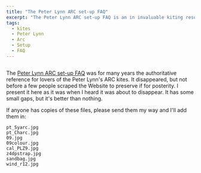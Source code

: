 ```yaml
---
title: "The Peter Lynn ARC set-up FAQ"
excerpt: "The Peter Lynn ARC set-up FAQ is an in invaluable kiting resource"
tags:
  - kites
  - Peter Lynn
  - Arc
  - Setup
  - FAQ
---
```


![]()

The [Peter Lynn ARC set-up FAQ](../assets/documents/arc_setup_faq/) was for many years the authoritative reference for lovers of the Peter Lynn's ARC kites. It disappeared, but not before a few people scraped the Website to preserve if for posterity. I present it here as it was when I heard it was about to disappear.  It has some small gaps, but it's better than nothing.

If anyone has copies of these files, please send them my way and I'll add them in:

```
pt_Syarc.jpg
pt_Charc.jpg
09.jpg
09colour.jpg
cal_PLZ9.jpg
z4dpstrap.jpg
sandbag.jpg
wind_r12.jpg
```